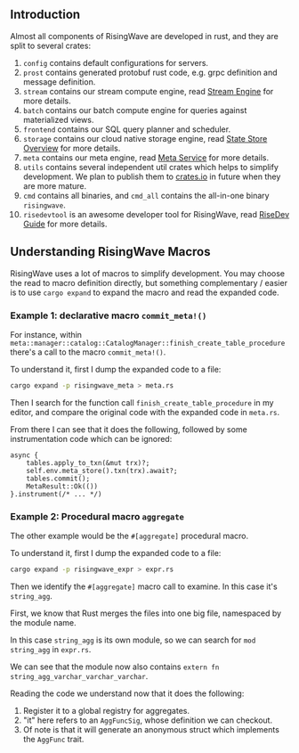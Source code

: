 ## Introduction

Almost all components of RisingWave are developed in rust, and they are split to several crates:

1. `config` contains default configurations for servers.
2. `prost` contains generated protobuf rust code, e.g. grpc definition and message definition.
3. `stream` contains our stream compute engine, read [Stream Engine][stream-engine] for more details.
4. `batch` contains our batch compute engine for queries against materialized views.
5. `frontend` contains our SQL query planner and scheduler.
6. `storage` contains our cloud native storage engine, read [State Store Overview][state-store] for more details.
7. `meta` contains our meta engine, read [Meta Service][meta-service] for more details.
8. `utils` contains several independent util crates which helps to simplify development. We plan to publish them to [crates.io](https://crates.io/) in future when they are more mature.
9. `cmd` contains all binaries, and `cmd_all` contains the all-in-one binary `risingwave`.
10. `risedevtool` is an awesome developer tool for RisingWave, read [RiseDev Guide][risedev] for more details.

[stream-engine]: https://github.com/risingwavelabs/risingwave/blob/main/docs/streaming-overview.md
[state-store]: https://github.com/risingwavelabs/risingwave/blob/main/docs/state-store-overview.md
[meta-service]: https://github.com/risingwavelabs/risingwave/blob/main/docs/meta-service.md
[risedev]: https://github.com/risingwavelabs/risingwave/tree/main/src/risedevtool

## Understanding RisingWave Macros

RisingWave uses a lot of macros to simplify development.
You may choose the read to macro definition directly,
but something complementary / easier is to use `cargo expand`
to expand the macro and read the expanded code.

### Example 1: declarative macro `commit_meta!()`

For instance, within `meta::manager::catalog::CatalogManager::finish_create_table_procedure`
there's a call to the macro `commit_meta!()`.

To understand it, first I dump the expanded code to a file:

```bash
cargo expand -p risingwave_meta > meta.rs
```

Then I search for the function call `finish_create_table_procedure` in my editor,
and compare the original code with the expanded code in `meta.rs`.

From there I can see that it does the following, followed by some instrumentation code which can be ignored:
```text
async {
    tables.apply_to_txn(&mut trx)?;
    self.env.meta_store().txn(trx).await?;
    tables.commit();
    MetaResult::Ok(())
}.instrument(/* ... */)
```

### Example 2: Procedural macro `aggregate`

The other example would be the `#[aggregate]` procedural macro.

To understand it, first I dump the expanded code to a file:

```bash
cargo expand -p risingwave_expr > expr.rs
```

Then we identify the `#[aggregate]` macro call to examine. In this case it's `string_agg`.

First, we know that Rust merges the files into one big file, namespaced by the module name.

In this case `string_agg` is its own module, so we can search for `mod string_agg` in `expr.rs`.

We can see that the module now also contains `extern fn string_agg_varchar_varchar_varchar`.

Reading the code we understand now that it does the following:
1. Register it to a global registry for aggregates.
2. "it" here refers to an `AggFuncSig`, whose definition we can checkout.
3. Of note is that it will generate an anonymous struct which implements the `AggFunc` trait.